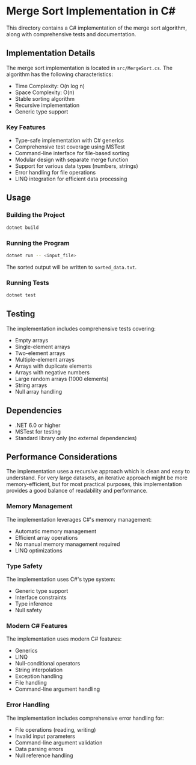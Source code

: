 # Merge Sort Implementation in C#

This directory contains a C# implementation of the merge sort algorithm, along with comprehensive tests and documentation.

## Implementation Details

The merge sort implementation is located in `src/MergeSort.cs`. The algorithm has the following characteristics:

- Time Complexity: O(n log n)
- Space Complexity: O(n)
- Stable sorting algorithm
- Recursive implementation
- Generic type support

### Key Features

- Type-safe implementation with C# generics
- Comprehensive test coverage using MSTest
- Command-line interface for file-based sorting
- Modular design with separate merge function
- Support for various data types (numbers, strings)
- Error handling for file operations
- LINQ integration for efficient data processing

## Usage

### Building the Project

```bash
dotnet build
```

### Running the Program

```bash
dotnet run -- <input_file>
```

The sorted output will be written to `sorted_data.txt`.

### Running Tests

```bash
dotnet test
```

## Testing

The implementation includes comprehensive tests covering:

- Empty arrays
- Single-element arrays
- Two-element arrays
- Multiple-element arrays
- Arrays with duplicate elements
- Arrays with negative numbers
- Large random arrays (1000 elements)
- String arrays
- Null array handling

## Dependencies

- .NET 6.0 or higher
- MSTest for testing
- Standard library only (no external dependencies)

## Performance Considerations

The implementation uses a recursive approach which is clean and easy to understand. For very large datasets, an iterative approach might be more memory-efficient, but for most practical purposes, this implementation provides a good balance of readability and performance.

### Memory Management

The implementation leverages C#'s memory management:
- Automatic memory management
- Efficient array operations
- No manual memory management required
- LINQ optimizations

### Type Safety

The implementation uses C#'s type system:
- Generic type support
- Interface constraints
- Type inference
- Null safety

### Modern C# Features

The implementation uses modern C# features:
- Generics
- LINQ
- Null-conditional operators
- String interpolation
- Exception handling
- File handling
- Command-line argument handling

### Error Handling

The implementation includes comprehensive error handling for:
- File operations (reading, writing)
- Invalid input parameters
- Command-line argument validation
- Data parsing errors
- Null reference handling
